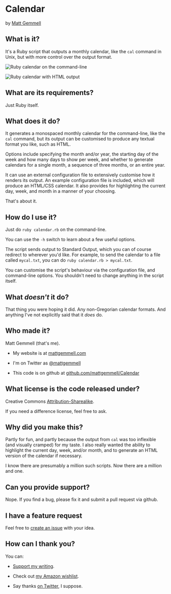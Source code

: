 # Calendar

by [Matt Gemmell](http://mattgemmell.com/)


## What is it?

It's a Ruby script that outputs a monthly calendar, like the `cal` command in Unix, but with more control over the output format.

![Ruby calendar on the command-line](https://c2.staticflickr.com/2/1645/24910965616_bcfe942830_d.jpg)

![Ruby calendar with HTML output](https://c2.staticflickr.com/2/1444/24937234535_d10cd2797c_d.jpg)


## What are its requirements?

Just Ruby itself.


## What does it do?

It generates a monospaced monthly calendar for the command-line, like the `cal` command, but its output can be customised to produce any textual format you like, such as HTML.

Options include specifying the month and/or year, the starting day of the week and how many days to show per week, and whether to generate calendars for a single month, a sequence of three months, or an entire year.

It can use an external configuration file to extensively customise how it renders its output. An example configuration file is included, which will produce an HTML/CSS calendar. It also provides for highlighting the current day, week, and month in a manner of your choosing.

That's about it.


## How do I use it?

Just do `ruby calendar.rb` on the command-line.

You can use the `-h` switch to learn about a few useful options.

The script sends output to Standard Output, which you can of course redirect to wherever you'd like. For example, to send the calendar to a file called `mycal.txt`, you can do `ruby calendar.rb > mycal.txt`.

You can customise the script's behaviour via the configuration file, and command-line options. You shouldn't need to change anything in the script itself.


## What _doesn't_ it do?

That thing you were hoping it did. Any non-Gregorian calendar formats. And anything I've not explicitly said that it _does_ do.


## Who made it?

Matt Gemmell (that's me).

- My website is at [mattgemmell.com](http://mattgemmell.com)

- I'm on Twitter as [@mattgemmell](http://twitter.com/mattgemmell)

- This code is on github at [github.com/mattgemmell/Calendar](http://github.com/mattgemmell/Calendar)


## What license is the code released under?

Creative Commons [Attribution-Sharealike](http://creativecommons.org/licenses/by-sa/4.0/).

If you need a difference license, feel free to ask.


## Why did you make this?

Partly for fun, and partly because the output from `cal` was too inflexible (and visually cramped) for my taste. I also really wanted the ability to highlight the current day, week, and/or month, and to generate an HTML version of the calendar if necessary.

I know there are presumably a million such scripts. Now there are a million and one.


## Can you provide support?

Nope. If you find a bug, please fix it and submit a pull request via github.


## I have a feature request

Feel free to [create an issue](https://github.com/mattgemmell/Calendar/issues) with your idea.


## How can I thank you?

You can:

- [Support my writing](http://mattgemmell.com/support-me/).

- Check out [my Amazon wishlist](http://www.amazon.co.uk/registry/wishlist/1BGIQ6Z8GT06F).

- Say thanks [on Twitter](http://twitter.com/mattgemmell), I suppose.
